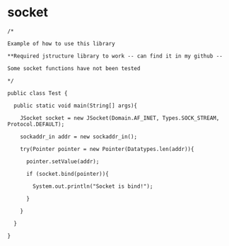 # socket

    /*
    
    Example of how to use this library
    
    **Required jstructure library to work -- can find it in my github --
    
    Some socket functions have not been tested 
    
    */
    
    public class Test {
    
      public static void main(String[] args){
        
        JSocket socket = new JSocket(Domain.AF_INET, Types.SOCK_STREAM, Protocol.DEFAULT);
        
        sockaddr_in addr = new sockaddr_in();
        
        try(Pointer pointer = new Pointer(Datatypes.len(addr)){
          
          pointer.setValue(addr);
          
          if (socket.bind(pointer)){
            
            System.out.println("Socket is bind!");
            
          }
        
        }
      
      }
    
    }

